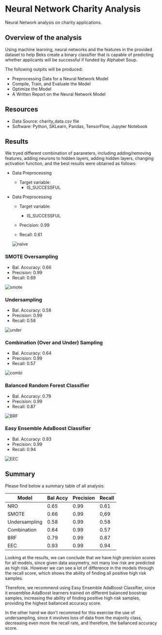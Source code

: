 # Neural Network Charity Analysis
Neural Network analysis on charity applications.
  
## Overview of the analysis
Using machine learning, neural networks and the features in the provided dataset to help Beks create a binary classifier that is capable of predicting whether applicants will be successful if funded by Alphabet Soup.

The following outpits will be produced:

- Preprocessing Data for a Neural Network Model
- Compile, Train, and Evaluate the Model
- Optimize the Model
- A Written Report on the Neural Network Model

## Resources
- Data Source: charity_data.csv file
- Software: Python, SKLearn, Pandas, TensorFlow, Jupyter Notebook

## Results
We tryed different combination of paraneters, including adding/removing features, adding neurons to hidden layers, adding hidden layers, changing activation function, and the best results were obtained as follows:

  - Data Preprocessing
    - Target variable:
      - IS_SUCCESSFUL

- Data Preprocessing
  - Target variable:
    - IS_SUCCESSFUL
 
  - Precision:     0.99
  - Recall:        0.61

   ![naive](/naive.png)
  
### SMOTE Oversampling
  - Bal. Accuracy: 0.66
  - Precision:     0.99
  - Recall:        0.69

   ![smote](/smote.png)

### Undersampling
  - Bal. Accuracy: 0.58
  - Precision:     0.99
  - Recall:        0.58

   ![under](/under.png)
   
### Combination (Over and Under) Sampling
  - Bal. Accuracy: 0.64
  - Precision:     0.99
  - Recall:        0.57

   ![combi](/combi.png)   
   
### Balanced Random Forest Classifier
  - Bal. Accuracy: 0.79
  - Precision:     0.99
  - Recall:        0.87

   ![BRF](/BRF.png)   

### Easy Ensemble AdaBoost Classifier
  - Bal. Accuracy: 0.93
  - Precision:     0.99
  - Recall:        0.94

   ![EEC](/EEC.png)   
  
## Summary

Please find below a summary table of all analysis:

Model | Bal Accy | Precision | Recall
--- | --- | --- | --
NRO | 0.65 | 0.99 |0.61
SMOTE | 0.66 | 0.99 | 0,69
Undersampling | 0.58 | 0.99 | 0.58
Combination | 0.64 | 0.99 | 0.57
BRF | 0.79 | 0.99 | 0.87
EEC | 0.93 | 0.99 | 0.94

Looking at the results, we can conclude that we have high precision scores for all models, since given data assymetry, not many low risk are predicted as high risk.  However we can see a lot of difference in the models through the recall score, which shows the ability of finding all positive high risk samples.

Therefore, we recommend using Easy Ensemble AdaBoost Classifier, since it ensemblse AdaBoost learners trained on different balanced boostrap samples, increasing the ability of finding positive high risk samples, providing the highest ballanced accuracy score.

In the other hand we don't recommed for this exercise the use of undersampling, since it involves loss of data from the majority class, decreasing even more the recall rate, and therefore, the ballanced accuracy score.
